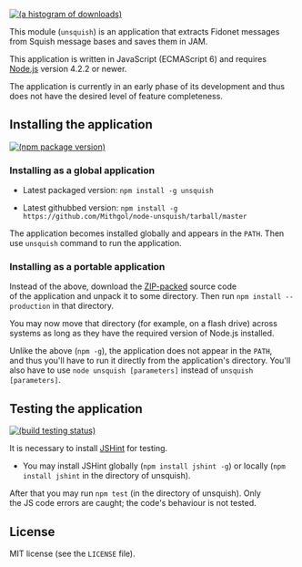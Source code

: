 [![(a histogram of downloads)](https://nodei.co/npm-dl/unsquish.png?height=3)](https://npmjs.org/package/unsquish)

This module (`unsquish`) is an application that extracts Fidonet messages from Squish message bases and saves them in JAM.

This application is written in JavaScript (ECMAScript 6) and requires [Node.js](http://nodejs.org/) version 4.2.2 or newer.

The application is currently in an early phase of its development and thus does not have the desired level of feature completeness.

## Installing the application

[![(npm package version)](https://nodei.co/npm/unsquish.png?downloads=true&downloadRank=true)](https://npmjs.org/package/unsquish)

### Installing as a global application

* Latest packaged version: `npm install -g unsquish`

* Latest githubbed version: `npm install -g https://github.com/Mithgol/node-unsquish/tarball/master`

The application becomes installed globally and appears in the `PATH`. Then use `unsquish` command to run the application.

### Installing as a portable application

Instead of the above, download the [ZIP-packed](https://github.com/Mithgol/node-unsquish/archive/master.zip) source code of the application and unpack it to some directory. Then run `npm install --production` in that directory.

You may now move that directory (for example, on a flash drive) across systems as long as they have the required version of Node.js installed.

Unlike the above (`npm -g`), the application does not appear in the `PATH`, and thus you'll have to run it directly from the application's directory. You'll also have to use `node unsquish [parameters]` instead of `unsquish [parameters]`.

## Testing the application

[![(build testing status)](https://img.shields.io/travis/Mithgol/node-unsquish/master.svg?style=plastic)](https://travis-ci.org/Mithgol/node-unsquish)

It is necessary to install [JSHint](http://jshint.com/) for testing.

* You may install JSHint globally (`npm install jshint -g`) or locally (`npm install jshint` in the directory of unsquish).

After that you may run `npm test` (in the directory of unsquish). Only the JS code errors are caught; the code's behaviour is not tested.

## License

MIT license (see the `LICENSE` file).